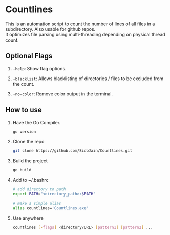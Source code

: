 # Countlines

This is an automation script to count the number of lines of all files in a subdirectory. Also usable for github repos.  
It optimizes file parsing using multi-threading depending on physical thread count.  

## Optional Flags

1. `-help`:
    Show flag options.  

2. `-blacklist`:
    Allows blacklisting of directories / files to be excluded from the count.  

3. `-no-color`:
    Remove color output in the terminal.  

## How to use

1. Have the Go Compiler.

    ```bash
    go version
    ```

2. Clone the repo

    ```bash
    git clone https://github.com/SidoJain/Countlines.git
    ```

3. Build the project

    ```bash
    go build
    ```

4. Add to ~/.bashrc

    ```bash
    # add directory to path
    export PATH="<directory_path>:$PATH"

    # make a simple alias
    alias countlines='Countlines.exe'
    ```

5. Use anywhere

    ```bash
    countlines [-flags] <directory/URL> [pattern1] [pattern2] ...
    ```

